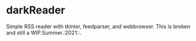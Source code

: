 # darkReader
Simple RSS reader with tkinter, feedparser, and webbrowser.  This is broken and still a WIP.Summer.:2021::.
